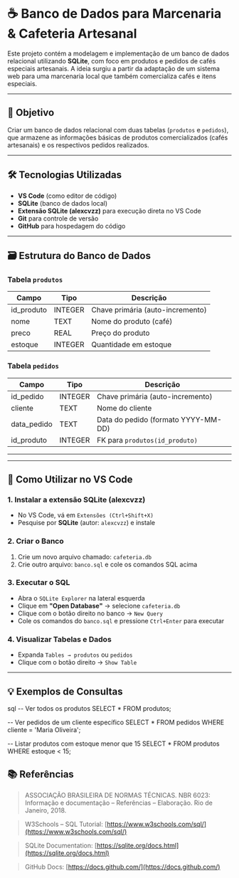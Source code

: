 # ☕ Banco de Dados para Marcenaria & Cafeteria Artesanal

Este projeto contém a modelagem e implementação de um banco de dados relacional utilizando **SQLite**, com foco em produtos e pedidos de cafés especiais artesanais. A ideia surgiu a partir da adaptação de um sistema web para uma marcenaria local que também comercializa cafés e itens especiais.

---

## 📌 Objetivo

Criar um banco de dados relacional com duas tabelas (`produtos` e `pedidos`), que armazene as informações básicas de produtos comercializados (cafés artesanais) e os respectivos pedidos realizados.

---

## 🛠 Tecnologias Utilizadas

- **VS Code** (como editor de código)
- **SQLite** (banco de dados local)
- **Extensão SQLite (alexcvzz)** para execução direta no VS Code
- **Git** para controle de versão
- **GitHub** para hospedagem do código

---

## 🗃 Estrutura do Banco de Dados

### Tabela `produtos`

| Campo      | Tipo      | Descrição                                |
|------------|-----------|-------------------------------------------|
| id_produto | INTEGER   | Chave primária (auto-incremento)          |
| nome       | TEXT      | Nome do produto (café)                    |
| preco      | REAL      | Preço do produto                          |
| estoque    | INTEGER   | Quantidade em estoque                    |

### Tabela `pedidos`

| Campo       | Tipo    | Descrição                                |
|-------------|---------|-------------------------------------------|
| id_pedido   | INTEGER | Chave primária (auto-incremento)          |
| cliente     | TEXT    | Nome do cliente                           |
| data_pedido | TEXT    | Data do pedido (formato YYYY-MM-DD)       |
| id_produto  | INTEGER | FK para `produtos(id_produto)`            |

---

---

## 🧪 Como Utilizar no VS Code

### 1. Instalar a extensão SQLite (alexcvzz)

* No VS Code, vá em `Extensões (Ctrl+Shift+X)`
* Pesquise por **SQLite** (autor: `alexcvzz`) e instale

### 2. Criar o Banco

1. Crie um novo arquivo chamado: `cafeteria.db`
2. Crie outro arquivo: `banco.sql` e cole os comandos SQL acima

### 3. Executar o SQL

* Abra o `SQLite Explorer` na lateral esquerda
* Clique em **"Open Database"** → selecione `cafeteria.db`
* Clique com o botão direito no banco → `New Query`
* Cole os comandos do `banco.sql` e pressione `Ctrl+Enter` para executar

### 4. Visualizar Tabelas e Dados

* Expanda `Tables → produtos` ou `pedidos`
* Clique com o botão direito → `Show Table`

---

## 💡 Exemplos de Consultas

sql
-- Ver todos os produtos
SELECT * FROM produtos;

-- Ver pedidos de um cliente específico
SELECT * FROM pedidos WHERE cliente = 'Maria Oliveira';

-- Listar produtos com estoque menor que 15
SELECT * FROM produtos WHERE estoque < 15;


## 📚 Referências

> ASSOCIAÇÃO BRASILEIRA DE NORMAS TÉCNICAS. NBR 6023: Informação e documentação – Referências – Elaboração. Rio de Janeiro, 2018.

> W3Schools – SQL Tutorial: [https://www.w3schools.com/sql/](https://www.w3schools.com/sql/)

> SQLite Documentation: [https://sqlite.org/docs.html](https://sqlite.org/docs.html)

> GitHub Docs: [https://docs.github.com/](https://docs.github.com/)
